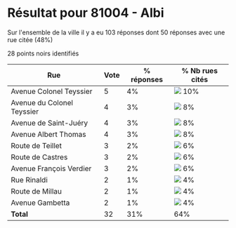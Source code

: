 # Résultat pour 81004 - Albi

Sur l'ensemble de la ville il y a eu 103 réponses dont 50 réponses avec une rue citée (48%)

28 points noirs identifiés

| Rue | Vote | % réponses | % Nb rues cités|
|-----|------|------------|----------------|
| Avenue Colonel Teyssier | 5 | 4% | <img src="../../img/bar_10.gif" />&nbsp;10%|
| Avenue du Colonel Teyssier | 4 | 3% | <img src="../../img/bar_8.gif" />&nbsp;8%|
| Avenue de Saint-Juéry | 4 | 3% | <img src="../../img/bar_8.gif" />&nbsp;8%|
| Avenue Albert Thomas | 4 | 3% | <img src="../../img/bar_8.gif" />&nbsp;8%|
| Route de Teillet | 3 | 2% | <img src="../../img/bar_6.gif" />&nbsp;6%|
| Route de Castres | 3 | 2% | <img src="../../img/bar_6.gif" />&nbsp;6%|
| Avenue François Verdier | 3 | 2% | <img src="../../img/bar_6.gif" />&nbsp;6%|
| Rue Rinaldi | 2 | 1% | <img src="../../img/bar_4.gif" />&nbsp;4%|
| Route de Millau | 2 | 1% | <img src="../../img/bar_4.gif" />&nbsp;4%|
| Avenue Gambetta | 2 | 1% | <img src="../../img/bar_4.gif" />&nbsp;4%|
| **Total** | 32 | 31% | 64%|
